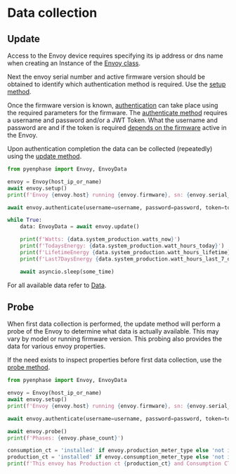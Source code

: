 # Data collection

## Update

Access to the Envoy device requires specifying its ip address or dns name when creating an Instance of the [Envoy class](#pyenphase.Envoy).

Next the envoy serial number and active firmware version should be obtained to identify which authentication method is required. Use the [setup method](#pyenphase.Envoy.setup).

Once the firmware version is known, [authentication](./usage_authentication.md#authentication) can take place using the required parameters for the firmware. The [authenticate method](#pyenphase.Envoy.authenticate) requires a username and password and/or a JWT Token. What the username and password are and if the token is required [depends on the firmware](./usage_authentication.md#authentication) active in the Envoy.

Upon authentication completion the data can be collected (repeatedly) using the [update method](#pyenphase.Envoy.update).

```python
from pyenphase import Envoy, EnvoyData

envoy = Envoy(host_ip_or_name)
await envoy.setup()
print(f'Envoy {envoy.host} running {envoy.firmware}, sn: {envoy.serial_number}')

await envoy.authenticate(username=username, password=password, token=token)

while True:
    data: EnvoyData = await envoy.update()

    print(f'Watts: {data.system_production.watts_now}')
    print(f'TodaysEnergy: {data.system_production.watt_hours_today}')
    print(f'LifetimeEnergy {data.system_production.watt_hours_lifetime}')
    print(f'Last7DaysEnergy {data.system_production.watt_hours_last_7_days}')

    await asyncio.sleep(some_time)
```

For all available data refer to [Data](./data.md).

## Probe

When first data collection is performed, the update method will perform a probe of the Envoy to determine what data is actually available. This may vary by model or running firmware version. This probing also provides the data for various envoy properties.

If the need exists to inspect properties before first data collection, use the [probe method](#pyenphase.Envoy.probe).

```python
from pyenphase import Envoy, EnvoyData

envoy = Envoy(host_ip_or_name)
await envoy.setup()
print(f'Envoy {envoy.host} running {envoy.firmware}, sn: {envoy.serial_number}')

await envoy.authenticate(username=username, password=password, token=token)

await envoy.probe()
print(f'Phases: {envoy.phase_count}')

consumption_ct = 'installed' if envoy.production_meter_type else 'not installed'
production_ct = 'installed' if envoy.consumption_meter_type else 'not installed'
print(f'This envoy has Production ct {production_ct} and Consumption CT {consumption_ct})

```
